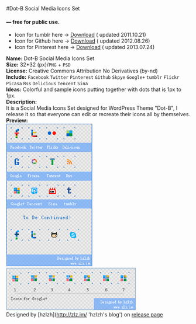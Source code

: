#Dot-B Social Media Icons Set
#### — free for public use.  

+ Icon for tumblr here -> [Download](https://github.com/hzlzh/Dot-B-Icons)  ( updated 2011.10.21)
+ Icon for Github here -> [Download](https://github.com/hzlzh/Dot-B-Icons/blob/master/32x32/github.png) ( updated 2012.08.26)
+ Icon for Pinterest here -> [Download](https://github.com/hzlzh/Dot-B-Icons/blob/master/32x32/pinterest.png) ( updated 2013.07.24)

**Name:** Dot-B Social Media Icons Set  
**Size:** 32\*32 (px)/`PNG` + `PSD`  
**License:** Creative Commons Attribution No Derivatives (by-nd)  
**Include:** `Facebook` `Twitter` `Pinterest` `Github` `Skpye` `Google+` `tumblr` `Flickr` `Picasa` `Rss` `Delicious` `Tencent` `Sina`  
**Ideas:** Colorful and sample icons putting together with dots that is 1px to 1px.  
**Description:**  
It is a Social Media Icons Set designed for WordPress Theme "Dot-B", I release it so that everyone can edit or recreate their icons all by themselves.  
**Preview:**  
![Dot-B-Icons-preview](https://github.com/hzlzh/Dot-B-Icons/raw/master/Dot-B-Icons-preview.png)
![Google-Plus-Icons](https://github.com/hzlzh/Dot-B-Icons/raw/master/branches/Google-Plus-Icons%281-7%29.png
)  
Designed by [hzlzh](http://zlz.im/ 'hzlzh's blog') on [release page](http://zlz.im/dot-b-social-media-icons-set-release/ 'Dot-B Social Media Icons Set Release')  